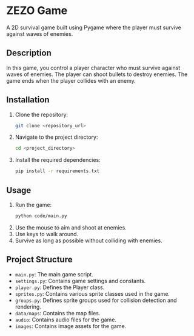 # ZEZO Game

A 2D survival game built using Pygame where the player must survive against waves of enemies.

## Description

In this game, you control a player character who must survive against waves of enemies. The player can shoot bullets to destroy enemies. The game ends when the player collides with an enemy.

## Installation

1. Clone the repository:
   ```sh
   git clone <repository_url>
   ```
2. Navigate to the project directory:
   ```sh
   cd <project_directory>
   ```
3. Install the required dependencies:
   ```sh
   pip install -r requirements.txt
   ```

## Usage

1. Run the game:
   ```sh
   python code/main.py
   ```
2. Use the mouse to aim and shoot at enemies.
3. Use keys to walk around.
4. Survive as long as possible without colliding with enemies.

## Project Structure

- `main.py`: The main game script.
- `settings.py`: Contains game settings and constants.
- `player.py`: Defines the Player class.
- `sprites.py`: Contains various sprite classes used in the game.
- `groups.py`: Defines sprite groups used for collision detection and rendering.
- `data/maps`: Contains the map files.
- `audio`: Contains audio files for the game.
- `images`: Contains image assets for the game.
